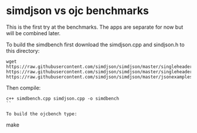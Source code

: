 # simdjson vs ojc benchmarks

This is the first try at the benchmarks. The apps are separate for now
but will be combined later.

To build the simdbench first download the simdjson.cpp and sindjson.h to this directory:

```
wget https://raw.githubusercontent.com/simdjson/simdjson/master/singleheader/simdjson.h https://raw.githubusercontent.com/simdjson/simdjson/master/singleheader/simdjson.cpp https://raw.githubusercontent.com/simdjson/simdjson/master/jsonexamples/twitter.json
```

Then compile:

```
c++ simdbench.cpp simdjson.cpp -o simdbench
``

To build the ojcbench type:

```
make
```

